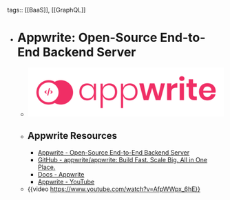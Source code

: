tags:: [[BaaS]], [[GraphQL]]

- # Appwrite: Open-Source End-to-End Backend Server
	- ![appwrite.png](../assets/appwrite_1687622412527_0.png)
	- ## Appwrite Resources
		- [Appwrite - Open-Source End-to-End Backend Server](https://appwrite.io/)
		- [GitHub - appwrite/appwrite: Build Fast. Scale Big. All in One Place.](https://github.com/appwrite/appwrite)
		- [Docs - Appwrite](https://appwrite.io/docs)
		- [Appwrite - YouTube](https://www.youtube.com/c/appwrite)
	- {{video https://www.youtube.com/watch?v=AfpWWpx_6hE}}